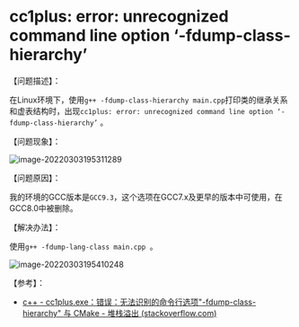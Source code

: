 # cc1plus: error: unrecognized command line option ‘-fdump-class-hierarchy’

【问题描述】：

在Linux环境下，使用`g++ -fdump-class-hierarchy main.cpp`打印类的继承关系和虚表结构时，出现`cc1plus: error: unrecognized command line option ‘-fdump-class-hierarchy’`  。



【问题现象】：

![image-20220303195311289](https://cdn.jsdelivr.net/gh/AZMDDY/imgs/img/image-20220303195311289.png)



【问题原因】：

我的环境的GCC版本是`GCC9.3`，这个选项在GCC7.x及更早的版本中可使用，在GCC8.0中被删除。



【解决办法】：

使用`g++ -fdump-lang-class main.cpp `。

![image-20220303195410248](https://cdn.jsdelivr.net/gh/AZMDDY/imgs/img/image-20220303195410248.png)



【参考】：

+ [c++ - cc1plus.exe：错误：无法识别的命令行选项"-fdump-class-hierarchy" 与 CMake - 堆栈溢出 (stackoverflow.com)](https://stackoverflow.com/questions/54021902/cc1plus-exe-error-unrecognized-command-line-option-fdump-class-hierarchy-wi)